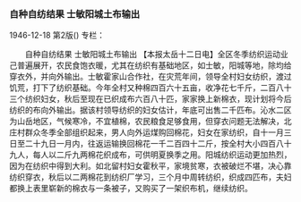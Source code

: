 ### 自种自纺结果  士敏阳城土布输出

1946-12-18
第2版()
专栏：

　　自种自纺结果
    士敏阳城土布输出
    【本报太岳十二日电】全区冬季纺织运动业己普遍展开，农民食饱衣暖，尤其在纺织有基础地区，如士敏，阳城等地，除均给穿衣外，并向外输出。士敏霍家山合作社，在灾荒年间，领导全村妇女纺织，渡过饥荒，打下了纺织基础。今年全村又种棉四百六十五亩，收净花七千斤，二百八十三个纺织妇女，秋后至现在已织成布六百八十匹，家家换上新棉衣，现计划将今后纺织的布向外输出。据该村领导纺织的妇女估计，年底可出售二千匹布。沁水二区为山岳地区，气候寒冷，不宜植棉，农民粮食足够食用，但穿衣问题无法解决，北庄村群众冬季全部组织起来，男人向外运煤购回棉花，妇女在家纺织，自十一月三日至二十九日一月内，往返运输换回棉花一千二百四十二斤，按全村大小四百八十九人，每人以二斤九两棉花织成布，可供明夏换季之用。阳城纺织运动更加热烈，因为在纺织中得到大利。如北留村妇女霍秋平，家境贫寒，衣被破烂不堪，决心靠纺织穿衣，秋后以二两棉花到纺织厂学习，三个月中周转纺织，织成四匹布，夫妇都换上表里崭新的棉衣与一条被子，又购买了一架织布机，继续纺织。

